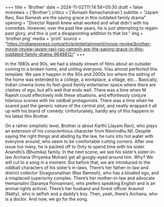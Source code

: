 +++
title = 'Brother'
date = 2024-11-02T11:14:58+05:30
draft = false
mreviews = ['Brother']
critics = ['Avinash Ramachandran']
subtitle = "Jayam Ravi, Rao Ramesh are the saving grace in this outdated family drama"
opening = "Director Rajesh knew what worked and what didn't with his comedies. However, over the past few years, he is just attempting to regain past glory, and this is just a disappointing addition to that list."
img = 'brother.png'
media = 'print'
source = "https://indianexpress.com/article/entertainment/movie-review/brother-movie-review-jayam-ravi-rao-ramesh-are-the-saving-grace-in-this-outdated-family-drama-9648612/"
+++

In the 1980s and 90s, we had a steady stream of films about an outsider coming to a broken home, and uniting everyone. Visu almost perfected this template. We saw it happen in the 90s and 2000s too where the setting of the home was extended to a college, a workplace, a village, etc… Basically, Indian cinema loves its feel-good family entertainer space where there are clashes of ego, but all’s well that ends well. There was a time when M Rajesh could effectively milk these situations, and effortlessly conjure hilarious scenes with his oddball protagonists. There was a time when he soared past the generic nature of the central plot, and neatly wrapped it all up with his brand of comedy. Unfortunately, hardly any of this happens in his latest film Brother.

On a rather simplistic level, Brother is about Karthi (Jayam Ravi), who plays an extension of his conscientious character from Nimirndhu Nil. Despite saying the right things and abiding by the law, he runs into hot water with everyone around, who seem to be comfortable cutting corners. After one issue too many, he is packed off to Ooty to spend time with his sister Anandhi’s (Bhumika) family. In the next scene, we see his sister’s sister-in-law Archana (Priyanka Mohan) get all googly-eyed around him. Why? We will cut to a song in a moment. But before that, we are introduced to the oddball characters of his sister’s in-laws. There’s her father-in-law and district collector Sivagurunathan (Rao Ramesh), who has a bloated ego, and a misplaced superiority complex. There’s her mother-in-law and advocate Hemamalini (Saranya Ponvannan), who prefers speaking English and is an animal rights activist. There’s her husband and forest officer Aravind (Natty), who is selfish and a daddy’s boy. Then, yeah, there’s Archana, who is a doctor. And now, we go for the song.
